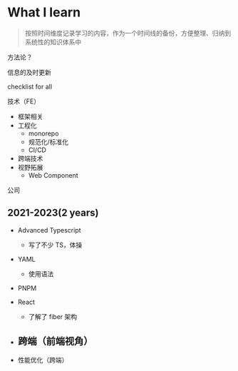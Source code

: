 # What I learn

> 按照时间维度记录学习的内容，作为一个时间线的备份，方便整理、归纳到系统性的知识体系中

方法论？

信息的及时更新

checklist for all

技术（FE）

- 框架相关
- 工程化
  - monorepo
  - 规范化/标准化
  - CI/CD
- 跨端技术
- 视野拓展
  - Web Component

公司

## 2021-2023(2 years)

- Advanced Typescript
  - 写了不少 TS，体操

- YAML
  - 使用语法

- PNPM
- React
  - 了解了 fiber 架构

- 跨端（前端视角）
  - 

- 性能优化（跨端）





